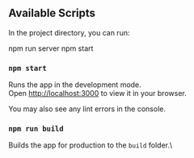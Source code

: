 ## Available Scripts

In the project directory, you can run:

npm run server
npm start

### `npm start`

Runs the app in the development mode.\
Open [http://localhost:3000](http://localhost:3000) to view it in your browser.

You may also see any lint errors in the console.

### `npm run build`
Builds the app for production to the `build` folder.\